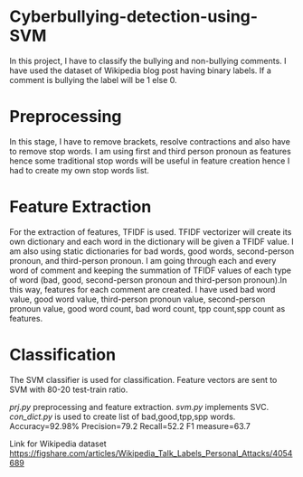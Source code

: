 # Cyberbullying-detection-using-SVM
In this project, I have to classify the bullying and non-bullying comments. I have used the dataset of Wikipedia blog post having binary labels. If a comment is bullying the label will be 1 else 0.

# Preprocessing
In this stage, I have to remove brackets, resolve contractions and also have to remove stop words. I am using first and third person pronoun as features hence some traditional stop words will be useful in feature creation hence I had to create my own stop words list.  

# Feature Extraction
For the extraction of features, TFIDF is used. TFIDF vectorizer will create its own dictionary and each word in the dictionary will be given a TFIDF value. I am also using static dictionaries for bad words, good words, second-person pronoun, and third-person pronoun. I am going through each and every word of comment and keeping the summation of TFIDF values of each type of word (bad, good, second-person pronoun and third-person pronoun).In this way, features for each comment are created.
I have used bad word value, good word value, third-person pronoun value, second-person pronoun value, good word count, bad word count, tpp count,spp count as features.

# Classification
The SVM classifier is used for classification. Feature vectors are sent to SVM with 80-20 test-train ratio.

*prj.py* preprocessing and feature extraction.
*svm.py* implements SVC.
*con_dict.py* is used to create list of bad,good,tpp,spp words.
Accuracy=92.98%
Precision=79.2
Recall=52.2
F1 measure=63.7

Link for Wikipedia dataset
https://figshare.com/articles/Wikipedia_Talk_Labels_Personal_Attacks/4054689
